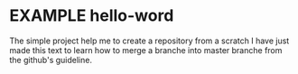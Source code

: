 # EXAMPLE hello-word
The simple project help me to create a repository from a scratch
I have just made this text to learn how to merge a branche into master branche from the github's guideline.
